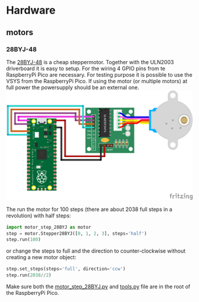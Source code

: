 # Hardware 

## motors

### 28BYJ-48
The [28BYJ-48](28byj48-step-motor-datasheet.pdf) is a cheap steppermotor. Together with the ULN2003 driverboard it is easy to setup.
For the wiring 4 GPIO pins from te RaspberryPi Pico are necessary. For testing purpose it is possible to use the VSYS from the RaspberryPi Pico. If using the motor (or multiple motors) at full power the powersupply should be an external one. 
![Wiring of the RaspberryPi Pico and the steppermotor](28BYJ.png)

The run the motor for 100 steps (there are about 2038 full steps in a revolution) with half steps: 
```python
import motor_step_28BYJ as motor
step = motor.Stepper28BYJ([0, 1, 2, 3], steps='half')
step.run(100)
```
or change the steps to full and the direction to counter-clockwise without creating a new motor object:
```python
step.set_steps(steps='full', direction='ccw')
step.run(2038//2)
```
Make sure both the [motor_step_28BYJ.py](motor_step_28BYJ.py) and [tools.py](tools.py) file are in the root of the RaspberryPi Pico.
